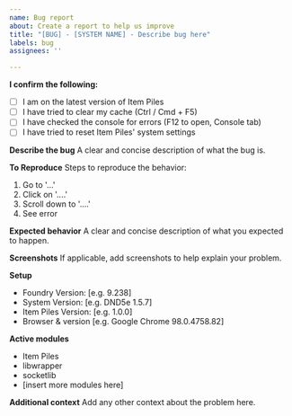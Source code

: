 ```yaml
---
name: Bug report
about: Create a report to help us improve
title: "[BUG] - [SYSTEM NAME] - Describe bug here"
labels: bug
assignees: ''

---
```


**I confirm the following:**
- [ ] I am on the latest version of Item Piles
- [ ] I have tried to clear my cache (Ctrl / Cmd + F5)
- [ ] I have checked the console for errors (F12 to open, Console tab)
- [ ] I have tried to reset Item Piles' system settings

**Describe the bug**
A clear and concise description of what the bug is.

**To Reproduce**
Steps to reproduce the behavior:

1. Go to '...'
2. Click on '....'
3. Scroll down to '....'
4. See error

**Expected behavior**
A clear and concise description of what you expected to happen.

**Screenshots**
If applicable, add screenshots to help explain your problem.

**Setup**
- Foundry Version: [e.g. 9.238]
- System Version: [e.g. DND5e 1.5.7]
- Item Piles Version: [e.g. 1.0.0]
- Browser & version [e.g. Google Chrome 98.0.4758.82]

**Active modules**
- Item Piles
- libwrapper
- socketlib
- [insert more modules here]

**Additional context**
Add any other context about the problem here.
